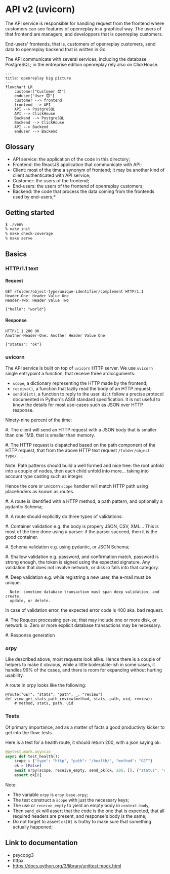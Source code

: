 # API v2 (uvicorn)

The API service is responsible for handling request from the frontend
where customers can see features of openreplay in a graphical way. The
users of that frontend are managers, and developpers that is
openreplay customers.

End-users' frontends, that is, customers of openreplay customers, send
data to openreplay backend that is written in Go.

The API communicate with several services, including the database
PostgreSQL; in the entreprise edition openreplay rely also on
ClickHouse.

```
---
title: openreplay big picture
---
flowchart LR
    customer["Customer 😎"]
	enduser["User 😇"]
	customer --> frontend
	frontend --> API
	API --> PostgreSQL
	API --> ClickHouse
	Backend --> PostgreSQL
	Backend --> ClickHouse
	API --> Backend
	enduser --> Backend
```

## Glossary

- API service: the application of the code in this directory;
- Frontend: the ReactJS application that communicate with API;
- Client: most of the time a synonym of frontend; it may be another kind of
  client authenticated with API service;
- Customer: the users of the frontend;
- End-users: the users of the frontend of openreplay customers;
- Backend: the code that process the data coming from the frontends used by end-users;*

## Getting started

```sh
$ ./venv
% make init
% make check-coverage
% make serve
```

## Basics

### HTTP/1.1 text

#### Request

```http
GET /folder/object-type/unique-identifier/complement HTTP/1.1
Header-One: Header Value One
Header-Two: Header Value Two

{"hello": "world"}
```

#### Response

```http
HTTP/1.1 200 OK
Another-Header-One: Another Header Value One

{"status": "ok"}
```

### uvicorn

The API service is built on top of `uvicorn` HTTP server. We use `uvicorn`
single entrypoint a function, that receive three ardiccguments:

- `scope`, a dictionary representing the HTTP made by the frontend;
- `receive()`, a function that lazily read the body of an HTTP request;
- `send(dict)`, a function to reply to the user. `dict` follow a precise
  protocol documented in Python's ASGI standard specification. It is not
  useful to know the details for most use-cases such as JSON over HTTP
  response.

Ninety-nine percent of the time:

#. The client will send an HTTP request with a JSON body that is smaller
   than one 1MB, that is smaller than memory.

#. The HTTP request is dispatched based on the path component of the HTTP
   request, that from the above HTTP text request `/folder/object-type/...`.

   Note: Path patterns should build a well formed and nice tree: the root
   unfold into a couple of nodes, then each child unfold into more... taking
   into account type casting such as integer.

   Hence the core or uvicorn `scope` handler will match HTTP path using
   placehoders as known as routes.

#. A route is identified with a HTTP method, a path pattern, and optionally
   a pydantic Schema;

#. A route should explicitly do three types of validations:

   #. Container validation e.g. the body is propery JSON, CSV, XML... This is
      most of the time done using a parser: if the parser succeed, then it is
      the good container.

   #. Schema validation e.g. using pydantic, or JSON Schema;

   #. Shallow validation e.g. password, and confirmation match, password is strong
      enough, the token is signed using the expected signature. Any validation
      that does not involve network, or disk io falls into that category.

   #. Deep validation e.g. while registring a new user, the e-mail must be unique.

      Note: sometime database transaction must span deep validation, and create,
      update, or delete.

   In case of validation error, the expected error code is 400 aka. bad request.

#. The Request processing per-se; that may include one or more disk, or network io.
   Zero or more explicit database transactions may be necessary.

#. Response generation

### orpy

Like described above, most requests look alike. Hence there is a couple of helpers
to make it obvious, while a little boilerplate-ish in some cases, it handles 99% of
the cases, and there is room for expanding without hurting usability.

A route in orpy looks like the following:

```
@route("GET", "stats", "path", _, "review")
def view_get_stats_path_review(method, stats, path, uid, review):
    # method, stats, path, uid
```

### Tests

Of primary importance, and as a matter of facts a good productivty
kicker to get into the flow: tests.

Here is a test for a health route, it should return 200, with a json
saying ok:

```python
@pytest.mark.asyncio
async def test_health():
    scope = {"type": "http", "path": "/health/", "method": "GET"}
    ok = [False]
    await orpy(scope, receive_empty, send_ok(ok, 200, [], {"status": "ok"}))
    assert ok[0]
```

Note:

- The variable `orpy` is `orpy.base.orpy`;
- The test construct a `scope` with just the necessary keys;
- The use or `receive_empty` to yield an empty body in `context.body`;
- Then `send_ok` will assert that the code is the one that is
  expected, that all required headers are present, and response's body
  is the same;
- Do not forget to assert `ok[0]` is truthy to make sure that
  something actually happened;

## Link to documentation

- psycopg3
- httpx
- https://docs.python.org/3/library/unittest.mock.html
